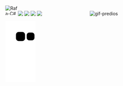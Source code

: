 <div style="display: inline_block"><br>
  <img align="left" alt="Rafa-C#" height="30" width="40" src="https://pin.it/7vDLQ12"><br>

  <img align="right" alt="gif-predios" src="https://i.pinimg.com/originals/15/0a/f1/150af156b71f7c5821016dcdc4eb867f.gif" height="356px" width="237px">  
  
  <div class="carousel carousel-slider">
    <a class="carousel-item" href="#one!"><img src="https://lorempixel.com/800/400/food/1"></a>
    <a class="carousel-item" href="#two!"><img src="https://lorempixel.com/800/400/food/2"></a>
    <a class="carousel-item" href="#three!"><img src="https://lorempixel.com/800/400/food/3"></a>
    <a class="carousel-item" href="#four!"><img src="https://lorempixel.com/800/400/food/4"></a>
  </div>
                     
</div>          


![snake gif](https://github.com/rafaelatech/rafaelatech/blob/output/github-contribution-grid-snake.svg)

